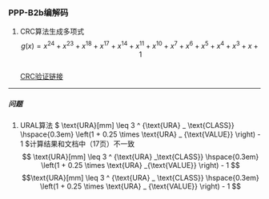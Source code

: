 ### PPP-B2b编解码

1. CRC算法生成多项式
$$g(x) = x^{24} + x^{23} + x^{18} + x^{17} + x^{14} + x^{11} + x^{10} + x^{7} + x^{6} + x^{5} + x^{4} + x^{3} + x + 1$$  
    [CRC验证链接](http://www.ip33.com/crc.html)

---
##### 问题

1. URAL算法 $ \text{URA}[mm] \leq 3 ^ {\text{URA} _ \text{CLASS}} \hspace{0.3em} \left(1 + 0.25 \times \text{URA} _ {\text{VALUE}} \right) - 1 $计算结果和文档中（17页）不一致  
$$ \text{URA}[mm] \leq 3 ^ {\text{URA} _\text{CLASS}} \hspace{0.3em} \left(1 + 0.25 \times \text{URA} _{\text{VALUE}} \right) - 1 $$
$$\text{URA}[mm] \leq 3 ^ {\text{URA} _ \text{CLASS}} \hspace{0.3em} \left(1 + 0.25 \times \text{URA} _ {\text{VALUE}} \right) - 1 $$
  